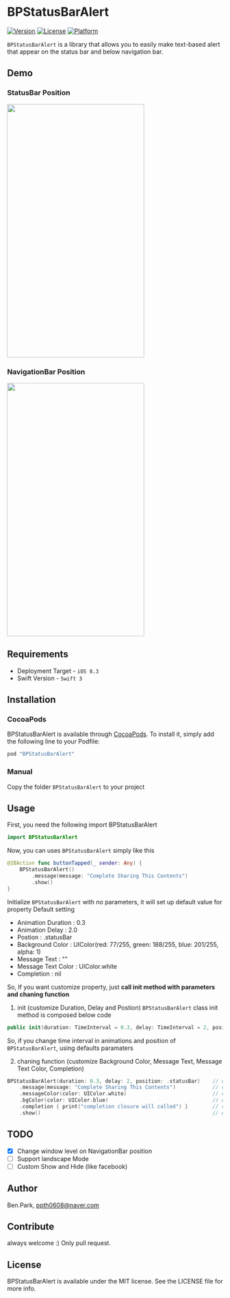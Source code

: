 # BPStatusBarAlert

[![Version](https://img.shields.io/cocoapods/v/BPStatusBarAlert.svg?style=flat)](http://cocoapods.org/pods/BPStatusBarAlert)
[![License](https://img.shields.io/cocoapods/l/BPStatusBarAlert.svg?style=flat)](http://cocoapods.org/pods/BPStatusBarAlert)
[![Platform](https://img.shields.io/cocoapods/p/BPStatusBarAlert.svg?style=flat)](http://cocoapods.org/pods/BPStatusBarAlert)

`BPStatusBarAlert` is a library that allows you to easily make text-based alert that appear on the status bar and below navigation bar. </br>

## Demo
### StatusBar Position
<img src="https://cloud.githubusercontent.com/assets/9531750/22561102/400b9132-e9ba-11e6-8c25-8122fd108df5.gif" width="320" height="590" />

### NavigationBar Position
<img src="https://cloud.githubusercontent.com/assets/9531750/22561105/4238acce-e9ba-11e6-8cc3-6dc9fd597a78.gif" width="320" height="590" />

## Requirements
 - Deployment Target - `iOS 8.3`
 - Swift Version - `Swift 3`

## Installation

### CocoaPods
BPStatusBarAlert is available through [CocoaPods](http://cocoapods.org). To install
it, simply add the following line to your Podfile:

```ruby
pod "BPStatusBarAlert"
```

### Manual
Copy the folder `BPStatusBarAlert` to your project

## Usage
First, you need the following import BPStatusBarAlert
```Swift
import BPStatusBarAlert
```

Now, you can uses `BPStatusBarAlert` simply like this
```Swift
@IBAction func buttonTapped(_ sender: Any) {
    BPStatusBarAlert()
        .message(message: "Complete Sharing This Contents")
        .show()
}
```

Initialize `BPStatusBarAlert` with no parameters, it will set up default value for property
Default setting
 - Animation Duration : 0.3
 - Animation Delay : 2.0
 - Postion : .statusBar
 - Background Color : UIColor(red: 77/255, green: 188/255, blue: 201/255, alpha: 1)
 - Message Text : ""
 - Message Text Color : UIColor.white
 - Completion : nil
 
So, If you want customize property, just **call init method with parameters and chaning function**

1. init (customize Duration, Delay and Postion)
`BPStatusBarAlert` class init method is composed below code
```Swift
public init(duration: TimeInterval = 0.3, delay: TimeInterval = 2, position: AlertPosition = .statusBar)
```
So, if you change time interval in animations and position of `BPStatusBarAlert`, using defaults paramaters

2. chaning function (customize Background Color, Message Text, Message Text Color, Completion)

```Swift
BPStatusBarAlert(duration: 0.3, delay: 2, position: .statusBar)    // customize duration, delay and position
    .message(message: "Complete Sharing This Contents")            // customize message
    .messageColor(color: UIColor.white)                            // customize message color
    .bgColor(color: UIColor.blue)                                  // customize view's background color
    .completion { print("completion closure will called") }        // customize completion(Did hide alert view)
    .show()                                                        // Animation start
```

## TODO
- [x] Change window level on NavigationBar position
- [ ] Support landscape Mode
- [ ] Custom Show and Hide (like facebook)

## Author

Ben.Park, ppth0608@naver.com

## Contribute

always welcome :)
Only pull request.

## License

BPStatusBarAlert is available under the MIT license. See the LICENSE file for more info.
